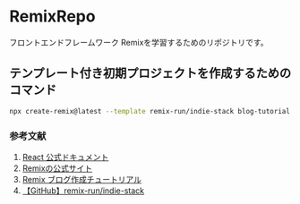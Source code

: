 # RemixRepo
フロントエンドフレームワーク Remixを学習するためのリポジトリです。

## テンプレート付き初期プロジェクトを作成するためのコマンド

```bash
npx create-remix@latest --template remix-run/indie-stack blog-tutorial
```

### 参考文献
1. [React 公式ドキュメント](https://ja.react.dev/learn/start-a-new-react-project)
2. [Remixの公式サイト](https://remix.run/)
3. [Remix ブログ作成チュートリアル](https://remix.run/docs/en/main/tutorials/blog)
4. [【GitHub】remix-run/indie-stack](https://github.com/remix-run/indie-stack)